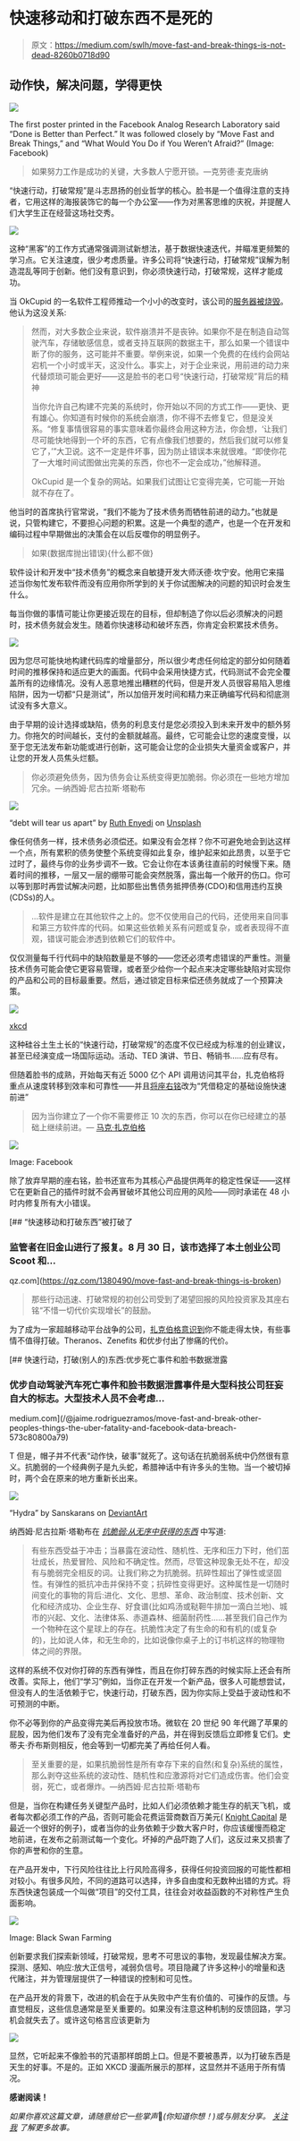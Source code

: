 # 快速移动和打破东西不是死的

> 原文：<https://medium.com/swlh/move-fast-and-break-things-is-not-dead-8260b0718d90>

## 动作快，解决问题，学得更快

![](img/e97065ad9dd070c6e853168ce59edcfa.png)

The first poster printed in the Facebook Analog Research Laboratory said “Done is Better than Perfect.” It was followed closely by “Move Fast and Break Things,” and “What Would You Do if You Weren’t Afraid?” (Image: Facebook)

> 如果努力工作是成功的关键，大多数人宁愿开锁。—克劳德·麦克唐纳

“快速行动，打破常规”是斗志昂扬的创业哲学的核心。脸书是一个值得注意的支持者，它用这样的海报装饰它的每一个办公室——作为对黑客思维的庆祝，并提醒人们大学生正在经营这场社交秀。

![](img/fbb2f311f6ea39769de2aba2b4ba1ec3.png)

这种“黑客”的工作方式通常强调测试新想法，基于数据快速迭代，并瞄准更频繁的学习点。它关注速度，很少考虑质量。许多公司将“快速行动，打破常规”误解为制造混乱等同于创新。他们没有意识到，你必须快速行动，打破常规，这样才能成功。

当 OkCupid 的一名软件工程师推动一个小小的改变时，该公司的[服务器被烧毁](https://logicmag.io/05-the-servers-are-burning/)。他认为这没关系:

> 然而，对大多数企业来说，软件崩溃并不是丧钟。如果你不是在制造自动驾驶汽车，存储敏感信息，或者支持互联网的数据主干，那么如果一个错误中断了你的服务，这可能并不重要。举例来说，如果一个免费的在线约会网站宕机一个小时或半天，这没什么。事实上，对于企业来说，用前进的动力来代替烦琐可能会更好——这是脸书的老口号“快速行动，打破常规”背后的精神
> 
> 当你允许自己构建不完美的系统时，你开始以不同的方式工作——更快、更有雄心。你知道有时候你的系统会崩溃，你不得不去修复它，但是没关系。“修复事情很容易的事实意味着你最终会用这种方法，你会想，‘让我们尽可能快地得到一个坏的东西，它有点像我们想要的，然后我们就可以修复它了，’”大卫说。这不一定是件坏事，因为防止错误本来就很难。“即使你花了一大堆时间试图做出完美的东西，你也不一定会成功，”他解释道。
> 
> OkCupid 是一个复杂的网站。如果我们试图让它变得完美，它可能一开始就不存在了。

他当时的首席执行官常说，“我们不能为了技术债务而牺牲前进的动力。”也就是说，只管构建它，不要担心问题的积累。这是一个典型的遗产，也是一个在开发和编码过程中早期做出的决策会在以后反噬你的明显例子。

> 如果(数据库抛出错误){什么都不做}

软件设计和开发中“技术债务”的概念来自敏捷开发大师沃德·坎宁安。他用它来描述当你匆忙发布软件而没有应用你所学到的关于你试图解决的问题的知识时会发生什么。

每当你做的事情可能让你更接近现在的目标，但却制造了你以后必须解决的问题时，技术债务就会发生。随着你快速移动和破坏东西，你肯定会积累技术债务。

![](img/d25e44103d437450af740cb1b755b6b9.png)

因为您尽可能快地构建代码库的增量部分，所以很少考虑任何给定的部分如何随着时间的推移保持和适应更大的画面。代码中会采用快捷方式，代码测试不会完全覆盖所有的边缘情况。没有人恶意地推出糟糕的代码，但是开发人员很容易陷入思维陷阱，因为一切都“只是测试”，所以加倍开发时间和精力来正确编写代码和彻底测试没有多大意义。

由于早期的设计选择或缺陷，债务的利息支付是您必须投入到未来开发中的额外努力。你拖欠的时间越长，支付的金额就越高。最终，它可能会让您的速度变慢，以至于您无法发布新功能或进行创新，这可能会让您的企业损失大量资金或客户，并让您的开发人员焦头烂额。

> 你必须避免债务，因为债务会让系统变得更加脆弱。你必须在一些地方增加冗余。—纳西姆·尼古拉斯·塔勒布

![](img/29003179e8201345b6f97f964c4da88d.png)

“debt will tear us apart” by [Ruth Enyedi](https://unsplash.com/@rruthology?utm_source=medium&utm_medium=referral) on [Unsplash](https://unsplash.com?utm_source=medium&utm_medium=referral)

像任何债务一样，技术债务必须偿还。如果没有会怎样？你不可避免地会到达这样一个点，所有累积的债务使整个系统变得如此复杂，维护起来如此昂贵，以至于它过时了，最终与你的业务步调不一致。它会让你在本该勇往直前的时候慢下来。随着时间的推移，一层又一层的绷带可能会突然脱落，露出每一个敞开的伤口。你可以等到那时再尝试解决问题，比如那些出售债务抵押债券(CDO)和信用违约互换(CDSs)的人。

> …软件是建立在其他软件之上的。您不仅使用自己的代码，还使用来自同事和第三方软件库的代码。如果这些依赖关系有问题或复杂，或者表现得不直观，错误可能会渗透到依赖它们的软件中。

仅仅测量每千行代码中的缺陷数量是不够的——您还必须考虑错误的严重性。测量技术债务可能会使它更容易管理，或者至少给你一个起点来决定哪些缺陷对实现你的产品和公司的目标最重要。然后，通过锁定目标来偿还债务就成了一个预算决策。

![](img/fca7a3ec0387f3e72c30dd848fab17cf.png)

[xkcd](https://xkcd.com/1428/)

这种硅谷土生土长的“快速行动，打破常规”的态度不仅已经成为标准的创业建议，甚至已经演变成一场国际运动。活动、TED 演讲、节日、畅销书……应有尽有。

但随着脸书的成熟，开始每天有近 5000 亿个 API 调用访问其平台，扎克伯格将重点从速度转移到效率和可靠性——并且[将座右铭](https://www.cnet.com/news/zuckerberg-move-fast-and-break-things-isnt-how-we-operate-anymore/)改为“凭借稳定的基础设施快速前进”

> 因为当你建立了一个你不需要修正 10 次的东西，你可以在你已经建立的基础上继续前进。— [马克·扎克伯格](http://www.wired.com/?p=802341)

![](img/41c607477dbd43866c6fa3cd08d81bbb.png)

Image: Facebook

除了放弃早期的座右铭，脸书还宣布为其核心产品提供两年的稳定性保证——这样它在更新自己的插件时就不会再冒破坏其他公司应用的风险——同时承诺在 48 小时内修复所有大小错误。

[](https://qz.com/1380490/move-fast-and-break-things-is-broken) [## “快速移动和打破东西”被打破了

### 监管者在旧金山进行了报复。8 月 30 日，该市选择了本土创业公司 Scoot 和…

qz.com](https://qz.com/1380490/move-fast-and-break-things-is-broken) 

> 那些行动迅速、打破常规的初创公司受到了渴望回报的风险投资家及其座右铭“不惜一切代价实现增长”的鼓励。

为了成为一家超越移动平台战争的公司，[扎克伯格意识到](https://tech.newstatesman.com/guest-opinion/move-fast-break-things-mantra)你不能走得太快，有些事情不值得打破。Theranos、Zenefits 和优步付出了惨痛的代价。

[](/@jaime.rodriguezramos/move-fast-and-break-other-peoples-things-the-uber-fatality-and-facebook-data-breach-573c80800a79) [## 快速行动，打破(别人的)东西:优步死亡事件和脸书数据泄露

### 优步自动驾驶汽车死亡事件和脸书数据泄露事件是大型科技公司狂妄自大的标志。大型技术人员不会考虑…

medium.com](/@jaime.rodriguezramos/move-fast-and-break-other-peoples-things-the-uber-fatality-and-facebook-data-breach-573c80800a79) 

T 但是，帽子并不代表“动作快，破事”就死了。这句话在抗脆弱系统中仍然很有意义。抗脆弱的一个经典例子是九头蛇，希腊神话中有许多头的生物。当一个被切掉时，两个会在原来的地方重新长出来。

![](img/961f39723d260e3df23fca564a2b984e.png)

“Hydra” by Sanskarans on [DeviantArt](https://www.deviantart.com/sanskarans/art/Hydra-616295199)

纳西姆·尼古拉斯·塔勒布在 [*抗脆弱:从无序中获得的东西*](https://www.amazon.com/dp/0812979680/) 中写道:

> 有些东西受益于冲击；当暴露在波动性、随机性、无序和压力下时，他们茁壮成长，热爱冒险、风险和不确定性。然而，尽管这种现象无处不在，却没有与脆弱完全相反的词。让我们称之为抗脆弱。抗碎性超出了弹性或坚固性。有弹性的抵抗冲击并保持不变；抗碎性变得更好。这种属性是一切随时间变化的事物的背后:进化、文化、思想、革命、政治制度、技术创新、文化和经济成功、企业生存、好食谱(比如鸡汤或鞑靼牛排加一滴白兰地)、城市的兴起、文化、法律体系、赤道森林、细菌耐药性……甚至我们自己作为一个物种在这个星球上的存在。抗脆性决定了有生命的和有机的(或复杂的)，比如说人体，和无生命的，比如说像你桌子上的订书机这样的物理物体之间的界限。

这样的系统不仅对你打碎的东西有弹性，而且在你打碎东西的时候实际上还会有所改善。实际上，他们“学习”例如，当你正在开发一个新产品，很多人可能想尝试，但没有人的生活依赖于它，快速行动，打破东西，因为你实际上受益于波动性和不可预测的中断。

你不必等到你的产品变得完美后再投放市场。微软在 20 世纪 90 年代踢了苹果的屁股，因为他们发布了没有完全准备好的产品，并在得到反馈后立即修复它们。史蒂夫·乔布斯则相反，他会等到一切都完美了再给任何人看。

> 至关重要的是，如果抗脆弱性是所有幸存下来的自然(和复杂)系统的属性，那么剥夺这些系统的波动性、随机性和应激源将对它们造成伤害。他们会变弱，死亡，或者爆炸。—纳西姆·尼古拉斯·塔勒布

但是，当你在构建任务关键型产品时，比如人们必须依赖才能生存的航天飞机，或者每次都必须工作的产品，否则可能会花费运营商数百万美元( [Knight Capital](https://en.wikipedia.org/wiki/Knight_Capital_Group) 是最近一个很好的例子)，或者当你的业务依赖于少数大客户时，你应该缓慢而稳定地前进，在发布之前测试每一个变化。坏掉的产品吓跑了人们，这反过来又损害了你的声誉和你的生意。

在产品开发中，下行风险往往比上行风险高得多，获得任何投资回报的可能性都相对较小。有很多风险，不同的道路可以选择，许多自由度和无数种出错的方式。将东西快速包装成一个叫做“项目”的交付工具，往往会对收益函数的不对称性产生负面影响。

![](img/0f60fda895488c6733ee2927f12115f5.png)

Image: Black Swan Farming

创新要求我们探索新领域，打破常规，思考不可思议的事物，发现最佳解决方案。探测、感知、响应:放大正信号，减弱负信号。项目隐藏了许多这种小的增量和迭代赌注，并为管理层提供了一种错误的控制和可见性。

在产品开发的背景下，改进的机会在于从失败中产生有价值的、可操作的反馈。与直觉相反，这些信息通常是至关重要的。如果没有注意这种机制的反馈回路，学习机会就失去了。或许这句格言应该更新为

![](img/cbb37c23c4df7eefad48faaf1243bfff.png)

显然，它听起来不像脸书的咒语那样朗朗上口。但是不要被愚弄，以为打破东西是天生的好事。不是的。正如 XKCD 漫画所展示的那样，这显然并不适用于所有情况。

**感谢阅读！**

*如果你喜欢这篇文章，请随意给它一些掌声*👏*(你知道你想！)或与朋友分享。* [*关注我*](/@quantvc) *了解更多故事。*